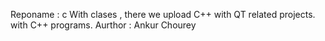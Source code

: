 Reponame : c With clases
,
there we upload C++ with QT related projects.
with C++ programs.
Aurthor : Ankur Chourey



